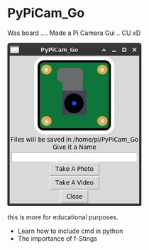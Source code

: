# PyPiCam_Go

Was board .... Made a Pi Camera Gui .. CU xD

![Bla](https://github.com/actionschnitzel/PyPiCam_Go/blob/main/Bildschirmfoto_2022-03-03_00-52-18.png)

this is more for educational purposes.
- Learn how to include cmd in python
- The importance of f-Stings
